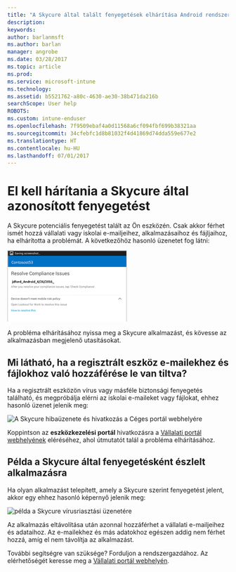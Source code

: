 ```yaml
---
title: "A Skycure által talált fenyegetések elhárítása Android rendszeren | Microsoft Docs"
description: 
keywords: 
author: barlanmsft
ms.author: barlan
manager: angrobe
ms.date: 03/28/2017
ms.topic: article
ms.prod: 
ms.service: microsoft-intune
ms.technology: 
ms.assetid: b5521762-a80c-4630-ae30-38b471da216b
searchScope: User help
ROBOTS: 
ms.custom: intune-enduser
ms.openlocfilehash: 7f9509ebaf4a0d11568a6cf094fbf699b38321aa
ms.sourcegitcommit: 34cfebfc1d8b81032f4d41869d74dda559e677e2
ms.translationtype: HT
ms.contentlocale: hu-HU
ms.lasthandoff: 07/01/2017
---
```

# <a name="you-need-to-resolve-a-threat-found-by-skycure"></a>El kell hárítania a Skycure által azonosított fenyegetést

A Skycure potenciális fenyegetést talált az Ön eszközén. Csak akkor férhet ismét hozzá vállalati vagy iskolai e-mailjeihez, alkalmazásaihoz és fájljaihoz, ha elhárította a problémát. A következőhöz hasonló üzenetet fog látni:

![A Skycure fenyegetést talált az eszközön](./media/lookout-threat-found-android.png)

A probléma elhárításához nyissa meg a Skycure alkalmazást, és kövesse az alkalmazásban megjelenő utasításokat.

## <a name="what-you-might-see-if-your-enrolled-device-is-blocked-from-accessing-email-or-files"></a>Mi látható, ha a regisztrált eszköz e-mailekhez és fájlokhoz való hozzáférése le van tiltva?

Ha a regisztrált eszközön vírus vagy másféle biztonsági fenyegetés található, és megpróbálja elérni az iskolai e-maileket vagy fájlokat, ehhez hasonló üzenet jelenik meg:

![A Skycure hibaüzenete és hivatkozás a Céges portál webhelyére](./media/skycure-list-of-potential-issues-android.png)

Koppintson az **eszközkezelési portál** hivatkozásra a [Vállalati portál webhelyének](http://portal.manage.microsoft.com) eléréséhez, ahol útmutatót talál a probléma elhárításához.

## <a name="example-of-an-app-that-skycure-sees-as-a-threat"></a>Példa a Skycure által fenyegetésként észlelt alkalmazásra

Ha olyan alkalmazást telepített, amely a Skycure szerint fenyegetést jelent, akkor egy ehhez hasonló képernyő jelenik meg:

![példa a Skycure vírusriasztási üzenetére](./media/skycure-virus-alert-android.png)

Az alkalmazás eltávolítása után azonnal hozzáférhet a vállalati e-mailjeihez és adataihoz. Az e-mailekhez és más adatokhoz egészen addig nem férhet hozzá, amíg el nem távolítja az alkalmazást.

További segítségre van szüksége? Forduljon a rendszergazdához. Az elérhetőségét keresse meg a [Vállalati portál webhelyén](http://portal.manage.microsoft.com).
